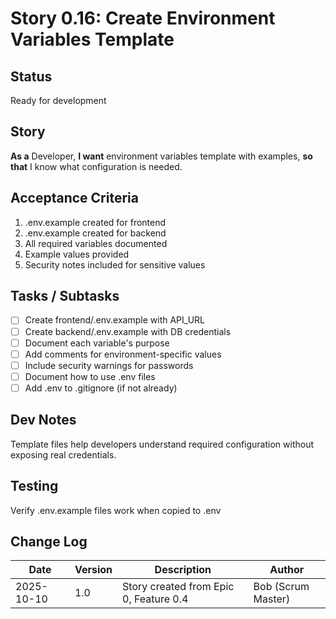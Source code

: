 # Story 0.16: Create Environment Variables Template

## Status
Ready for development

## Story
**As a** Developer,
**I want** environment variables template with examples,
**so that** I know what configuration is needed.

## Acceptance Criteria
1. .env.example created for frontend
2. .env.example created for backend
3. All required variables documented
4. Example values provided
5. Security notes included for sensitive values

## Tasks / Subtasks
- [ ] Create frontend/.env.example with API_URL
- [ ] Create backend/.env.example with DB credentials
- [ ] Document each variable's purpose
- [ ] Add comments for environment-specific values
- [ ] Include security warnings for passwords
- [ ] Document how to use .env files
- [ ] Add .env to .gitignore (if not already)

## Dev Notes
Template files help developers understand required configuration without exposing real credentials.

## Testing
Verify .env.example files work when copied to .env

## Change Log
| Date | Version | Description | Author |
|------|---------|-------------|--------|
| 2025-10-10 | 1.0 | Story created from Epic 0, Feature 0.4 | Bob (Scrum Master) |
